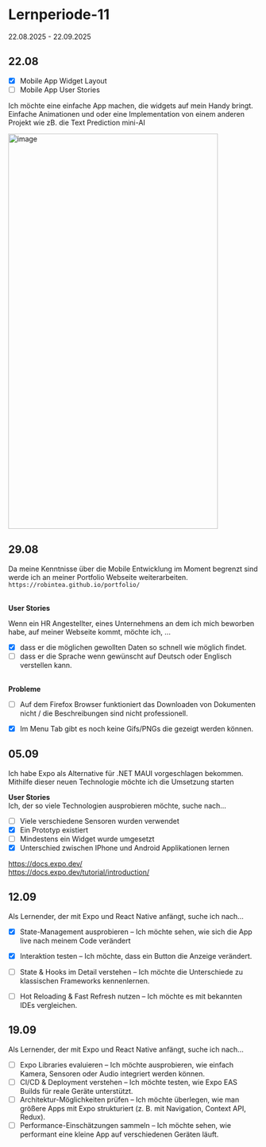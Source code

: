 # Lernperiode-11

22.08.2025 - 22.09.2025


## 22.08
 - [x] Mobile App Widget Layout
 - [ ] Mobile App User Stories

Ich möchte eine einfache App machen, die widgets auf mein Handy bringt. Einfache Animationen und oder eine Implementation von einem anderen Projekt wie zB. die Text Prediction mini-AI

<img width="422" height="796" alt="image" src="https://github.com/user-attachments/assets/20fa161b-c2fa-4569-a8fe-de5019596c2c" />


## 29.08
Da meine Kenntnisse über die Mobile Entwicklung im Moment begrenzt sind werde ich an meiner Portfolio Webseite weiterarbeiten. <br>
```https://robintea.github.io/portfolio/```
<br><br>

**User Stories**
<br>

Wenn ein HR Angestellter, eines Unternehmens an dem ich mich beworben habe, auf meiner Webseite kommt, möchte ich, ...

- [x] dass er die möglichen gewollten Daten so schnell wie möglich findet.
- [ ] dass er die Sprache wenn gewünscht auf Deutsch oder Englisch verstellen kann.
<br><br>

**Probleme**
- [ ] Auf dem Firefox Browser funktioniert das Downloaden von Dokumenten nicht / die Beschreibungen sind nicht pro­fes­si­o­nell.
- [x] Im Menu Tab gibt es noch keine Gifs/PNGs die gezeigt werden können.



## 05.09
Ich habe Expo als Alternative für .NET MAUI vorgeschlagen bekommen. Mithilfe dieser neuen Technologie möchte ich die Umsetzung starten

**User Stories**
<br>
Ich, der so viele Technologien ausprobieren möchte, suche nach...
- [ ] Viele verschiedene Sensoren wurden verwendet
- [x] Ein Prototyp existiert
- [ ] Mindestens ein Widget wurde umgesetzt
- [x] Unterschied zwischen IPhone und Android Applikationen lernen

https://docs.expo.dev/ <br>
https://docs.expo.dev/tutorial/introduction/

## 12.09

Als Lernender, der mit Expo und React Native anfängt, suche ich nach...

- [x] State-Management ausprobieren – Ich möchte sehen, wie sich die App live nach meinem Code verändert 
- [x] Interaktion testen – Ich möchte, dass ein Button die Anzeige verändert.   
- [ ] State & Hooks im Detail verstehen – Ich möchte die Unterschiede zu klassischen Frameworks kennenlernen.  
- [ ] Hot Reloading & Fast Refresh nutzen – Ich möchte es mit bekannten IDEs vergleichen.  


## 19.09

Als Lernender, der mit Expo und React Native anfängt, suche ich nach...

- [ ] Expo Libraries evaluieren – Ich möchte ausprobieren, wie einfach Kamera, Sensoren oder Audio integriert werden können.  
- [ ] CI/CD & Deployment verstehen – Ich möchte testen, wie Expo EAS Builds für reale Geräte unterstützt.  
- [ ] Architektur-Möglichkeiten prüfen – Ich möchte überlegen, wie man größere Apps mit Expo strukturiert (z. B. mit Navigation, Context API, Redux).  
- [ ] Performance-Einschätzungen sammeln – Ich möchte sehen, wie performant eine kleine App auf verschiedenen Geräten läuft.  
